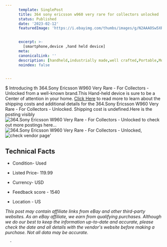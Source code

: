 ```yaml
---
      template: SinglePost
      title: 364 sony ericsson w960 very rare for collectors unlocked
      status: Published
      date: '2023-02-12'
      featuredImage: 'https://i.ebayimg.com/thumbs/images/g/N2AAAOSw5XRj53Q0/s-l225.jpg'
       

      excerpt: >-
        [smartphone,device ,hand held device]
      meta:
      canonicalLink: ''
      description: [handheld,industrially made,well crafted,Portable,Mobile,Compact,Convenient,Lightweight,Maneuverable,Man-portable,Miniature,Carriable,Hand-held,Light,Holdable,Transportable,Mobile device,Pocket-sized,On-the-go,Wireless,Cordless,Compact size,Convenient size, smartphone,device ,hand held device]
      noindex: false
      

---
```

$
      Introducing th 364.Sony Ericsson W960 Very Rare - For Collectors - Unlocked from a well-known brand.This Hand-held device  is sure to be a Center of attention  in your home. [Click Here](https://www.ebay.com/itm/165933850085?hash=item26a26d9de5%3Ag%3AN2AAAOSw5XRj53Q0&mkevt=1&mkcid=1&mkrid=711-53200-19255-0&campid=%253CePNCampaignId%253E&customid=%253CreferenceId%253E&toolid=10049) to read more to learn about the shipping costs and additional details for the 364.Sony Ericsson W960 Very Rare - For Collectors - Unlocked. Shipping cost is undefined.Here is the posting visibly ![364.Sony Ericsson W960 Very Rare - For Collectors - Unlocked](https://i.ebayimg.com/thumbs/images/g/N2AAAOSw5XRj53Q0/s-l225.jpg) to check out more postings here... ![364.Sony Ericsson W960 Very Rare - For Collectors - Unlocked](https://i.ebayimg.com/images/g/N2AAAOSw5XRj53Q0/s-l1600.jpg), ![check vendor page](https://origin-galleryplus.ebayimg.com/ws/web/165933850085_2_0_1/225x225.jpg,https://origin-galleryplus.ebayimg.com/ws/web/165933850085_3_0_1/225x225.jpg,https://origin-galleryplus.ebayimg.com/ws/web/165933850085_4_0_1/225x225.jpg,https://origin-galleryplus.ebayimg.com/ws/web/165933850085_5_0_1/225x225.jpg,https://origin-galleryplus.ebayimg.com/ws/web/165933850085_6_0_1/225x225.jpg,https://origin-galleryplus.ebayimg.com/ws/web/165933850085_7_0_1/225x225.jpg)'

      

 ## Technical Facts 



     
      

 - Condition- Used 


      

 - Listed Price- 119.99 


      

 - Currency- USD 


      

 - Feedback score - 1540 


      

 - Location - US 


      
      

 *_This post may contain affiliate links from eBay and other third-party websites. As an eBay affiliate, we earn from qualifying purchases. Although we do our best to keep the information up-to-date and accurate, please check the date and all details with the vendor's website before making a purchase. Not all data may be accurate._*




      -
